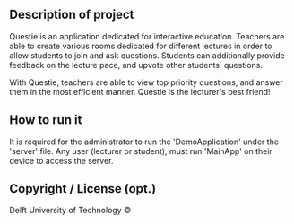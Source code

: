 ## Description of project

Questie is an application dedicated for interactive education. Teachers are able to create various rooms
dedicated for different lectures in order to allow students to join and ask questions. Students
can additionally provide feedback on the lecture pace, and upvote other students' questions.

With Questie, teachers are able to view top priority questions, and answer them in the most
efficient manner. Questie is the lecturer's best friend!


## How to run it

It is required for the administrator to run the 'DemoApplication' under the 'server' file. 
Any user (lecturer or student), must run 'MainApp' on their device to access the server.


## Copyright / License (opt.)

Delft University of Technology ©
